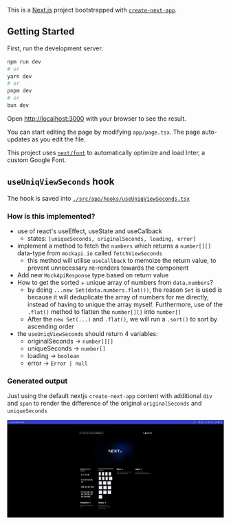 This is a [Next.js](https://nextjs.org/) project bootstrapped with [`create-next-app`](https://github.com/vercel/next.js/tree/canary/packages/create-next-app).

## Getting Started

First, run the development server:

```bash
npm run dev
# or
yarn dev
# or
pnpm dev
# or
bun dev
```

Open [http://localhost:3000](http://localhost:3000) with your browser to see the result.

You can start editing the page by modifying `app/page.tsx`. The page auto-updates as you edit the file.

This project uses [`next/font`](https://nextjs.org/docs/basic-features/font-optimization) to automatically optimize and load Inter, a custom Google Font.

## `useUniqViewSeconds` hook
The hook is saved into [`./src/app/hooks/useUniqViewSeconds.tsx`](./src/app/hooks/useUniqViewSeconds.tsx)

### How is this implemented?
- use of react's useEffect, useState and useCallback
    - states: `[uniqueSeconds, originalSeconds, loading, error]`
- implement a method to fetch the `numbers` which returns a `number[][]` data-type from `mockapi.io` called `fetchViewSeconds`
    - this method will utilise `useCallback` to memoize the return value, to prevent unnecessary re-renders towards the component
- Add new `MockApiResponse` type based on return value
- How to get the sorted + unique array of numbers from `data.numbers`?
    - by doing `...new Set(data.numbers.flat())`, the reason `Set` is used is because it will deduplicate the array of numbers for me directly, instead of having to unique the array myself. Furthermore, use of the `.flat()` method to flatten the `number[][]` into `number[]`
    - After the `new Set(...)` and `.flat()`, we will run a `.sort()` to sort by ascending order
- the `useUniqViewSeconds` should return 4 variables:
    - originalSeconds → `number[][]`
    - uniqueSeconds → `number[]`
    - loading → `boolean`
    - error → `Error | null`

### Generated output
Just using the default nextjs `create-next-app` content with additional `div` and `span` to render the difference of the original `originalSeconds` and `uniqueSeconds`

![Generated Output](https://raw.githubusercontent.com/kyapwc/betamind/main/assets/output.png)
